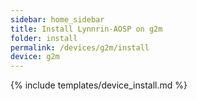 ```yaml
---
sidebar: home_sidebar
title: Install Lynnrin-AOSP on g2m
folder: install
permalink: /devices/g2m/install
device: g2m
---
```

{% include templates/device_install.md %}
